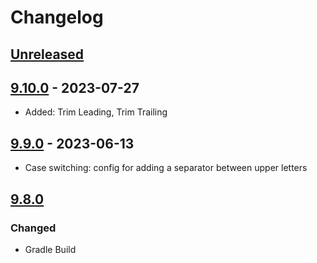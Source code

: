 # Changelog

## [Unreleased]

## [9.10.0] - 2023-07-27

- Added: Trim Leading, Trim Trailing

## [9.9.0] - 2023-06-13

- Case switching: config for adding a separator between upper letters

## [9.8.0]

### Changed

- Gradle Build

[Unreleased]: https://github.com/krasa/StringManipulation/compare/v9.10.0...HEAD

[9.10.0]: https://github.com/krasa/StringManipulation/compare/v9.9.0...v9.10.0

[9.9.0]: https://github.com/krasa/StringManipulation/compare/v9.8.0...v9.9.0

[9.8.0]: https://github.com/krasa/StringManipulation/commits/v9.8.0
